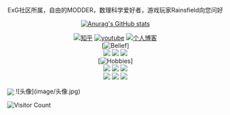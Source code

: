 <div id="title" align=center>

ExG社区所属，自由的MODDER，数理科学爱好者，游戏玩家Rainsfield向您问好

[![Anurag's GitHub stats](https://github-readme-stats.vercel.app/api?username=tenshi97&show_icons=true&theme=tokyonight)](https://space.bilibili.com/13723905)

[![知乎](https://img.shields.io/badge/%E7%9F%A5%E4%B9%8E-Rainsfield-yello)](https://www.zhihu.com/people/rainsfield-sk)
[![youtube](https://img.shields.io/badge/Bilibili-Rainsfield-red)](https://space.bilibili.com/13723905)
[![个人博客](https://img.shields.io/badge/个人博客-Rainsfieldblue)](https://blog.rainsfield.xyz/) 
<br>
[![Belief](https://img.shields.io/badge/信仰/Belief-blue)]
<br>
![](https://img.shields.io/badge/Liberty-blue) 
![](https://img.shields.io/badge/Equality-white) 
![](https://img.shields.io/badge/Justice-red)
<br>
[![Hobbies](https://img.shields.io/badge/爱好/Hobbies-blue)]
<br>
![](https://img.shields.io/badge/拜仁慕尼黑-red)
![](https://img.shields.io/badge/都市天际线-blue)
![](https://img.shields.io/badge/物理学-white)
<br>
![](https://img.shields.io/badge/FC_Bayern_Munichen-red)
![](https://img.shields.io/badge/Cities_Skylines-blue)
![](https://img.shields.io/badge/Physics-white)
</div>
<img align="center" src="https://github-readme-stats.anuraghazra1.vercel.app/api/top-langs/?username=tenshi97&layout=compact" />
![头像](image/头像.jpg)

![Visitor Count](https://profile-counter.glitch.me/tenshi97/count.svg)

